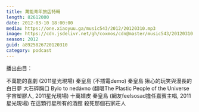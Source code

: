 ```yaml
---
title: 萬能青年旅店特輯
length: 82612000
date: 2012-03-10 18:00:00
media: https://one.xiaoyuu.ga/music543/2012/20120310.mp3
image: https://cdn.jsdelivr.net/gh/coxmos/cdn@master/music543/20120310.jpg
season: 2012
guid: a8925826720120310
category: podcast
---
```


播出曲目：

不萬能的喜劇 (2011星光現場)
秦皇島 (不插電demo)
秦皇島
揪心的玩笑與漫長的白日夢
大石碎胸口
Bylo to nedávno (翻唱The Plastic People of the Universe宇宙塑膠人, 2011星光現場)
十萬嬉皮
秦皇島 (網友feelsosad擔任嘉賓主唱, 2011星光現場)
在這顆行星所有的酒館 
殺死那個石家莊人
